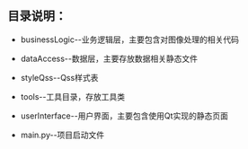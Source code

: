 ## 目录说明：
- businessLogic--业务逻辑层，主要包含对图像处理的相关代码

- dataAccess--数据层，主要存放数据相关静态文件

- styleQss--Qss样式表

- tools--工具目录，存放工具类
 
- userInterface--用户界面，主要包含使用Qt实现的静态页面

- main.py--项目启动文件
